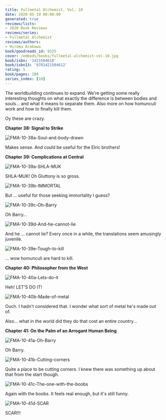 ```yaml
---
title: Fullmetal Alchemist, Vol. 10
date: 2020-05-19 00:00:00
generated: true
reviews/lists:
- 2020 Book Reviews
reviews/series:
- Fullmetal Alchemist
reviews/authors:
- Hiromu Arakawa
book/goodreads_id: 9325
cover: /embeds/books/fullmetal-alchemist-vol-10.jpg
book/isbn: '1421504618'
book/isbn13: '9781421504612'
rating: 5
book/pages: 184
series_index: [10]
---
```

The worldbuilding continues to expand. We're getting some really interesting thoughts on what exactly the difference is between bodies and souls... and what it means to separate them. Also more on how homunculi work and how to finally kill them.  

Oy these are crazy.  

<!--more-->

**Chapter 38: Signal to Strike**  

![FMA-10-38a-Soul-and-body-drawn](/embeds/books/attachments/fma-10-38a-soul-and-body-drawn.png)  

Makes sense. And could be useful for the Elric brothers!  

 **Chapter 39: Complications at Central**  

![FMA-10-39a-SHLA-MUK](/embeds/books/attachments/fma-10-39a-shla-muk.png)  

SHLA-MUK! Oh Gluttony is so gross.  

![FMA-10-39b-IMMORTAL](/embeds/books/attachments/fma-10-39b-immortal.png)  

But ... useful for those seeking immortality I guess?  

![FMA-10-39c-Oh-Barry](/embeds/books/attachments/fma-10-39c-oh-barry.png)  

Oh Barry...  

![FMA-10-39d-And-he-cannot-lie](/embeds/books/attachments/fma-10-39d-and-he-cannot-lie.png)  

And he ... cannot lie? Every once in a while, the translations seem amusingly juvenile.  

![FMA-10-39e-Tough-to-kill](/embeds/books/attachments/fma-10-39e-tough-to-kill.png)  

... wow homunculi are hard to kill.  

**Chapter 40: Philosopher from the West**  

![FMA-10-40a-Lets-do-it](/embeds/books/attachments/fma-10-40a-lets-do-it.png)  

Heh! LET'S DO IT!  

![FMA-10-40b-Made-of-metal](/embeds/books/attachments/fma-10-40b-made-of-metal.png)  

Ouch. I hadn't considered that. I wonder what sort of metal he's made out of.  

Also... what in the world did they do that cost an entire country...  

 **Chapter 41: On the Palm of an Arrogant Human Being**  

![FMA-10-41a-Oh-Barry](/embeds/books/attachments/fma-10-41a-oh-barry.png)  

Oh Barry.  

![FMA-10-41b-Cutting-corners](/embeds/books/attachments/fma-10-41b-cutting-corners.png)  

Quite a place to be cutting corners. I knew there was something up about that from the start though.  

![FMA-10-41c-The-one-with-the-boobs](/embeds/books/attachments/fma-10-41c-the-one-with-the-boobs.png)  

Again with the boobs. It feels real enough, but it's still funny.  

![FMA-10-41d-SCAR](/embeds/books/attachments/fma-10-41d-scar.png)  

SCAR!!!